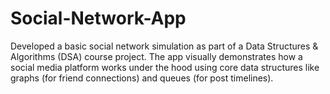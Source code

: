 # Social-Network-App
Developed a basic social network simulation as part of a Data Structures &amp; Algorithms (DSA) course project. The app visually demonstrates how a social media platform works under the hood using core data structures like graphs (for friend connections) and queues (for post timelines).
